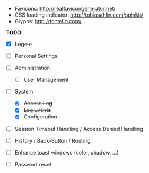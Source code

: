 * Favicons: http://realfavicongenerator.net/
* CSS loading indicator: http://tobiasahlin.com/spinkit/
* Glyphs: http://fontello.com/  


__TODO__:

- [x] ~~Logout~~
- [ ] Personal Settings
- [ ] Administration
  - [ ] User Management 
- [ ] System
  - [x] ~~Access Log~~
  - [x] ~~Log Events~~
  - [x] ~~Configuration~~
  
- [ ] Session Timeout Handling / Access Denied Handling  
- [ ] History / Back-Button / Routing
- [ ] Enhance toast windows (color, shadow, ...)
- [ ] Passwort reset
   
